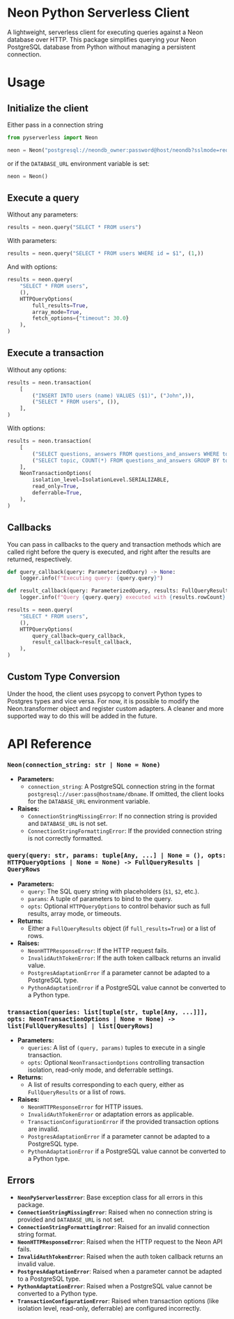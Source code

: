 # Neon Python Serverless Client

A lightweight, serverless client for executing queries against a Neon database over HTTP. This package simplifies querying your Neon PostgreSQL database from Python without managing a persistent connection.

# Usage

## Initialize the client

Either pass in a connection string
```python
from pyserverless import Neon

neon = Neon("postgresql://neondb_owner:password@host/neondb?sslmode=require")
```

or if the `DATABASE_URL` environment variable is set:

```python
neon = Neon()
```

## Execute a query

Without any parameters:
```python
results = neon.query("SELECT * FROM users")
```

With parameters:
```python
results = neon.query("SELECT * FROM users WHERE id = $1", (1,))
```

And with options:
```python
results = neon.query(
    "SELECT * FROM users",
    (),
    HTTPQueryOptions(
        full_results=True,
        array_mode=True,
        fetch_options={"timeout": 30.0}
    ),
)
```

## Execute a transaction

Without any options:
```python
results = neon.transaction(
    [
        ("INSERT INTO users (name) VALUES ($1)", ("John",)),
        ("SELECT * FROM users", ()),
    ],
)
```

With options:
```python
results = neon.transaction(
    [
        ("SELECT questions, answers FROM questions_and_answers WHERE topic = $1", ("SQL",)),
        ("SELECT topic, COUNT(*) FROM questions_and_answers GROUP BY topic", ()),
    ],
    NeonTransactionOptions(
        isolation_level=IsolationLevel.SERIALIZABLE,
        read_only=True,
        deferrable=True,
    ),
)
```
## Callbacks
You can pass in callbacks to the query and transaction methods which are called right before the query is executed, and right after the results are returned, respectively.

```python
def query_callback(query: ParameterizedQuery) -> None:
    logger.info(f"Executing query: {query.query}")

def result_callback(query: ParameterizedQuery, results: FullQueryResults | QueryRows, array_mode: bool, full_results: bool):
    logger.info(f"Query {query.query} executed with {results.rowCount} rows, array_mode: {array_mode}, full_results: {full_results}")

results = neon.query(
    "SELECT * FROM users",
    (),
    HTTPQueryOptions(
        query_callback=query_callback,
        result_callback=result_callback,
    ),
)
```

## Custom Type Conversion

Under the hood, the client uses psycopg to convert Python types to Postgres types and vice versa. 
For now, it is possible to modify the Neon.transformer object and register custom adapters.
A cleaner and more supported way to do this will be added in the future.

# API Reference

### `Neon(connection_string: str | None = None)`

- **Parameters:**
  - `connection_string`: A PostgreSQL connection string in the format `postgresql://user:pass@hostname/dbname`. If omitted, the client looks for the `DATABASE_URL` environment variable.
- **Raises:**
  - `ConnectionStringMissingError`: If no connection string is provided and `DATABASE_URL` is not set.
  - `ConnectionStringFormattingError`: If the provided connection string is not correctly formatted.

### `query(query: str, params: tuple[Any, ...] | None = (), opts: HTTPQueryOptions | None = None) -> FullQueryResults | QueryRows`

- **Parameters:**
  - `query`: The SQL query string with placeholders (`$1`, `$2`, etc.).
  - `params`: A tuple of parameters to bind to the query.
  - `opts`: Optional `HTTPQueryOptions` to control behavior such as full results, array mode, or timeouts.
- **Returns:**
  - Either a `FullQueryResults` object (if `full_results=True`) or a list of rows.
- **Raises:**
  - `NeonHTTPResponseError`: If the HTTP request fails.
  - `InvalidAuthTokenError`: If the auth token callback returns an invalid value.
  - `PostgresAdaptationError` if a parameter cannot be adapted to a PostgreSQL type.
  - `PythonAdaptationError` if a PostgreSQL value cannot be converted to a Python type.

### `transaction(queries: list[tuple[str, tuple[Any, ...]]], opts: NeonTransactionOptions | None = None) -> list[FullQueryResults] | list[QueryRows]`

- **Parameters:**
  - `queries`: A list of `(query, params)` tuples to execute in a single transaction.
  - `opts`: Optional `NeonTransactionOptions` controlling transaction isolation, read-only mode, and deferrable settings.
- **Returns:**
  - A list of results corresponding to each query, either as `FullQueryResults` or a list of rows.
- **Raises:**
  - `NeonHTTPResponseError` for HTTP issues.
  - `InvalidAuthTokenError` or adaptation errors as applicable.
  - `TransactionConfigurationError` if the provided transaction options are invalid.
  - `PostgresAdaptationError` if a parameter cannot be adapted to a PostgreSQL type.
  - `PythonAdaptationError` if a PostgreSQL value cannot be converted to a Python type.

## Errors

- **`NeonPyServerlessError`**: Base exception class for all errors in this package.
- **`ConnectionStringMissingError`**: Raised when no connection string is provided and `DATABASE_URL` is not set.
- **`ConnectionStringFormattingError`**: Raised for an invalid connection string format.
- **`NeonHTTPResponseError`**: Raised when the HTTP request to the Neon API fails.
- **`InvalidAuthTokenError`**: Raised when the auth token callback returns an invalid value.
- **`PostgresAdaptationError`**: Raised when a parameter cannot be adapted to a PostgreSQL type.
- **`PythonAdaptationError`**: Raised when a PostgreSQL value cannot be converted to a Python type.
- **`TransactionConfigurationError`**: Raised when transaction options (like isolation level, read-only, deferrable) are configured incorrectly.